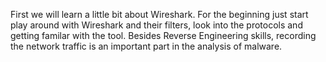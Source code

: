 First we will learn a little bit about Wireshark. For the beginning just start play around with Wireshark and their filters, look into the protocols and getting familar with the tool. Besides Reverse Engineering skills, recording the network traffic is an important part in the analysis of malware.
